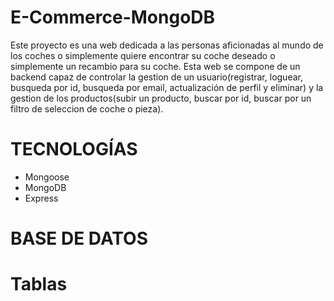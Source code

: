 # E-Commerce-MongoDB

Este proyecto es una web dedicada a las personas aficionadas al mundo de los coches o simplemente quiere encontrar su coche deseado o simplemente un recambio para su coche.
Esta web se compone de un backend capaz de controlar la gestion de un usuario(registrar, loguear, busqueda por id, busqueda por email, actualización de perfil y eliminar) y la gestion de los productos(subir un producto, buscar por id, buscar por un filtro de seleccion de coche o pieza).

# TECNOLOGÍAS
  - Mongoose
  - MongoDB
  - Express
  
# BASE DE DATOS
  # Tablas
  
